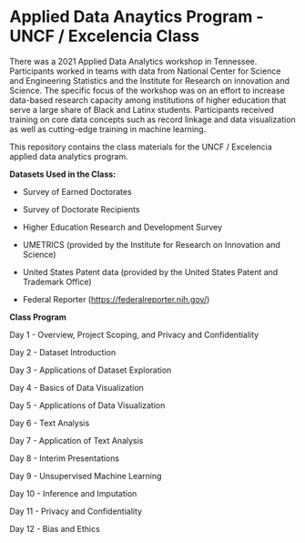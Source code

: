# Applied Data Anaytics Program - UNCF / Excelencia Class
There was a 2021 Applied Data Analytics workshop in Tennessee. Participants worked in teams with data from National Center for Science and Engineering Statistics and the Institute for Research on innovation and Science. The specific focus of the workshop was on an effort to increase data-based research capacity among institutions of higher education that serve a large share of Black and Latinx students. Participants received training on core data concepts such as record linkage and data visualization as well as cutting-edge training in machine learning.

This repository contains the class materials for the UNCF / Excelencia applied data analytics program.

**Datasets Used in the Class:**

* Survey of Earned Doctorates

* Survey of Doctorate Recipients

* Higher Education Research and Development Survey

* UMETRICS (provided by the Institute for Research on Innovation and Science)

* United States Patent data (provided by the United States Patent and Trademark Office)

* Federal Reporter (https://federalreporter.nih.gov/) 


**Class Program**

Day 1 - Overview, Project Scoping, and Privacy and Confidentiality 

Day 2 - Dataset Introduction

Day 3 - Applications of Dataset Exploration

Day 4 - Basics of Data Visualization

Day 5 - Applications of Data Visualization

Day 6 - Text Analysis

Day 7 - Application of Text Analysis

Day 8 - Interim Presentations

Day 9 - Unsupervised Machine Learning 

Day 10 - Inference and Imputation

Day 11 - Privacy and Confidentiality

Day 12 - Bias and Ethics

